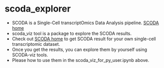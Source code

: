 # scoda_explorer
- SCODA is a Single-Cell transcriptOmics Data Analysis pipeline. [SCODA home](https://mlbi-lab.net)
- scoda_viz tool is a package to explore the SCODA results.
- Check out [SCODA home](https://mlbi-lab.net) to get SCODA result for your own single-cell transcriptomic dataset.
- Once you get the results, you can explore them by yourself using SCODA-viz tools.
- Please how to use them in the scoda_viz_for_py_user.ipynb above.
